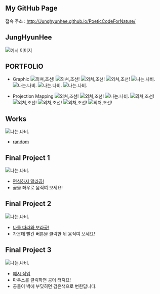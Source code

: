 ## My GitHub Page

접속 주소 : <http://Junghyunhee.github.io/PoeticCodeForNature/>

## JungHyunHee
![예시 이미지](./ply.jpg)


## PORTFOLIO
 * Graphic
 ![외쳐,조선!](./ii.jpg)
 ![외쳐,조선!](./qq.png)
 ![외쳐,조선!](./ww.png)
 ![외쳐,조선!](./ee.png)
 ![나는.나비.](./uu.png)
 ![나는.나비.](./tt.png)
 ![나는.나비.](./yy.png)
 ![나는.나비.](./rr.png)

 * Projection Mapping
  ![외쳐,조선!](./dd.jpeg)
   ![외쳐,조선!](./gg.jpeg)
   ![나는.나비.](./hh.png)
    ![외쳐,조선!](./ff.jpeg)
     ![외쳐,조선!](./ss.jpeg)
      ![외쳐,조선!](./pp.jpeg)
       ![외쳐,조선!](./aa.jpeg)
        ![외쳐,조선!](./oo.jpeg)


## Works
![나는.나비.](./4-1.png)
  * [random](./4/)
## Final Project 1
![나는.나비.](./1-1.png)
  * [편식하지 말라곰!](./1/)
  * 곰을 좌우로 움직여 보세요!
## Final Project 2
![나는.나비.](./2-2.png)
  * [나를 따라와 보라공!](./2/)
  * 가운데 빨간 버튼을 클릭한 뒤 움직여 보세요!
## Final Project 3
![나는.나비.](./3.png)
  * [예시 작업](./3F/)
  * 마우스를 클릭하면 공이 터져요!
  * 공들이 벽에 부딪히면 검은색으로 변한답니다.
